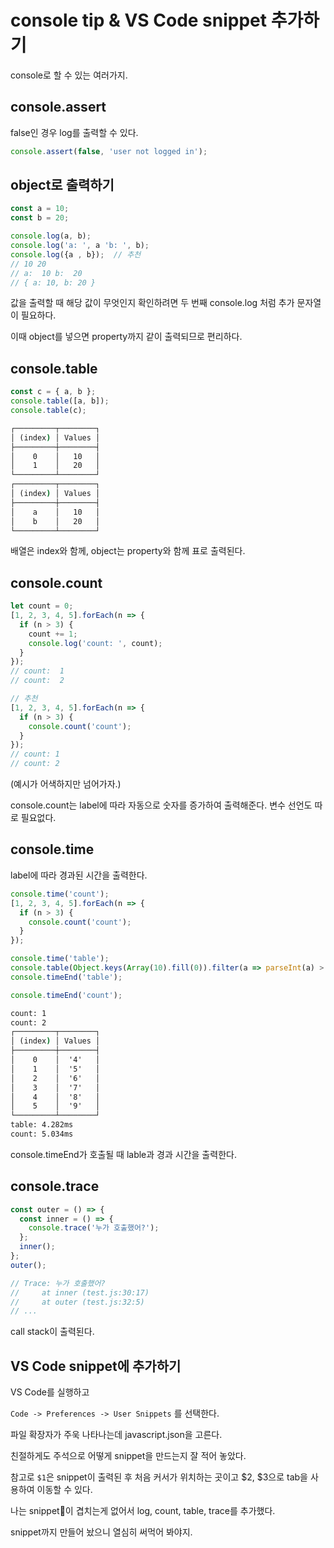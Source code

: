 # console tip & VS Code snippet 추가하기

console로 할 수 있는 여러가지.

## console.assert

false인 경우 log를 출력할 수 있다.

```ts
console.assert(false, 'user not logged in');
```

## object로 출력하기

```ts
const a = 10;
const b = 20;

console.log(a, b);
console.log('a: ', a 'b: ', b);
console.log({a , b});  // 추천
// 10 20
// a:  10 b:  20
// { a: 10, b: 20 }
```

값을 출력할 때 해당 값이 무엇인지 확인하려면 두 번째 console.log 처럼 추가 문자열이 필요하다.

이때 object를 넣으면 property까지 같이 출력되므로 편리하다.

## console.table

```ts
const c = { a, b };
console.table([a, b]);
console.table(c);
```

```cmd
┌─────────┬────────┐
│ (index) │ Values │
├─────────┼────────┤
│    0    │   10   │
│    1    │   20   │
└─────────┴────────┘
┌─────────┬────────┐
│ (index) │ Values │
├─────────┼────────┤
│    a    │   10   │
│    b    │   20   │
└─────────┴────────┘
```

배열은 index와 함께, object는 property와 함께 표로 출력된다.

## console.count

```ts
let count = 0;
[1, 2, 3, 4, 5].forEach(n => {
  if (n > 3) {
    count += 1;
    console.log('count: ', count);
  }
});
// count:  1
// count:  2

// 추천
[1, 2, 3, 4, 5].forEach(n => {
  if (n > 3) {
    console.count('count');
  }
});
// count: 1
// count: 2
```

(예시가 어색하지만 넘어가자.)

console.count는 label에 따라 자동으로 숫자를 증가하여 출력해준다. 변수 선언도 따로 필요없다.

## console.time

label에 따라 경과된 시간을 출력한다.

```ts
console.time('count');
[1, 2, 3, 4, 5].forEach(n => {
  if (n > 3) {
    console.count('count');
  }
});

console.time('table');
console.table(Object.keys(Array(10).fill(0)).filter(a => parseInt(a) > 3));
console.timeEnd('table');

console.timeEnd('count');
```

```cmd
count: 1
count: 2
┌─────────┬────────┐
│ (index) │ Values │
├─────────┼────────┤
│    0    │  '4'   │
│    1    │  '5'   │
│    2    │  '6'   │
│    3    │  '7'   │
│    4    │  '8'   │
│    5    │  '9'   │
└─────────┴────────┘
table: 4.282ms
count: 5.034ms
```

console.timeEnd가 호출될 때 lable과 경과 시간을 출력한다.

## console.trace

```ts
const outer = () => {
  const inner = () => {
    console.trace('누가 호출했어?');
  };
  inner();
};
outer();

// Trace: 누가 호출했어?
//     at inner (test.js:30:17)
//     at outer (test.js:32:5)
// ...
```

call stack이 출력된다.

## VS Code snippet에 추가하기

VS Code를 실행하고

`Code -> Preferences -> User Snippets` 를 선택한다.

파일 확장자가 주욱 나타나는데 javascript.json을 고른다.

친절하게도 주석으로 어떻게 snippet을 만드는지 잘 적어 놓았다.

참고로 `$1`은 snippet이 출력된 후 처음 커서가 위치하는 곳이고 $2, $3으로 tab을 사용하여 이동할 수 있다.

나는 snippet이 겹치는게 없어서 log, count, table, trace를 추가했다.

snippet까지 만들어 놨으니 열심히 써먹어 봐야지.
